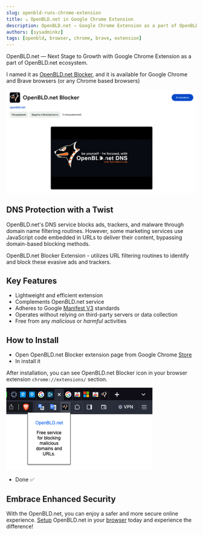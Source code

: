 ```yaml
---
slug: openbld-runs-chrome-extension
title: ↘ OpenBLD.net in Google Chrome Extension
description: OpenBLD.net — Google Chrome Extension as a part of OpenBLD.net ecosystem.
authors: [sysadminkz]
tags: [openbld, browser, chrome, brave, extension]
---
```


OpenBLD.net — Next Stage to Growth with Google Chrome Extension as a part of OpenBLD.net ecosystem.

I named it as [OpenBLD.net Blocker](https://chromewebstore.google.com/detail/openbldnet-blocker/jjpjcmckhkcefefgbgghomdhcbfmklea), and it is available for Google Chrome and Brave browsers (or any Chrome based browsers)

![OpenBLD.net Blocker](./images/openbldnet-blocker-chrome-extension.jpg)

## DNS Protection with a Twist

OpenBLD.net's DNS service blocks ads, trackers, and malware through domain name filtering routines. 
However, some marketing services use JavaScript code embedded in URLs to deliver their content, 
bypassing domain-based blocking methods.

OpenBLD.net Blocker Extension - utilizes URL filtering routines to identify and block these evasive ads and trackers.

## Key Features

* Lightweight and efficient extension
* Complements OpenBLD.net service
* Adheres to Google [Manifest V3](https://developer.chrome.com/docs/extensions/mv3/intro/) standards
* Operates without relying on third-party servers or data collection
* Free from any _malicious_ or _harmful_ activities

## How to Install

* Open OpenBLD.net Blocker extension page from Google Chrome [Store](https://chrome.google.com/webstore/detail/openbldnet-blocker/jjpjcmckhkcefefgbgghomdhcbfmklea)
* In install it

After installation, you can see OpenBLD.net Blocker icon in your browser extension `chrome://extensions/` section.

![OpenBLD.net Blocker](./images/openbldnet-blocker-chrome-extension-icon.jpg)
* Done ✅

## Embrace Enhanced Security

With the OpenBLD.net, you can enjoy a safer and more secure online experience. 
[Setup](/docs/category/get-started/) OpenBLD.net in your [browser](/docs/category/setup-browsers/) today and experience the difference!


